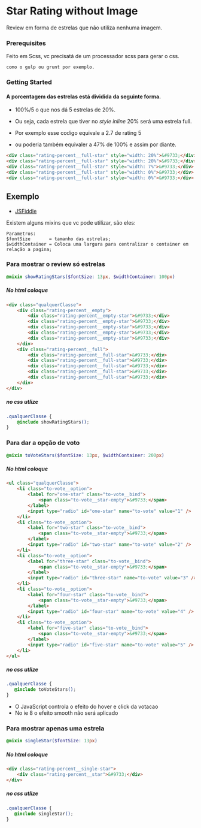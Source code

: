 # Star Rating without Image

Review em forma de estrelas que não utiliza nenhuma imagem.

### Prerequisites

Feito em Scss, vc precisatá de um processador scss para gerar o css. 

```
como o gulp ou grunt por exemplo.
```

### Getting Started

#### A porcentagem das estrelas está dividida da seguinte forma. 
* 100%/5 o que nos dá 5 estrelas de 20%. 
* Ou seja, cada estrela que tiver no *style inline* 20% será uma estrela full.

* Por exemplo esse codigo equivale a 2.7 de rating 5 
* ou poderia também equivaler a 47% de 100% e assim por diante.

```html
<div class="rating-percent__full-star" style="width: 20%">&#9733;</div>
<div class="rating-percent__full-star" style="width: 20%">&#9733;</div>
<div class="rating-percent__full-star" style="width: 7%">&#9733;</div>
<div class="rating-percent__full-star" style="width: 0%">&#9733;</div>
<div class="rating-percent__full-star" style="width: 0%">&#9733;</div>
````

## Exemplo
* [JSFiddle](https://jsfiddle.net/r2kk3553/1/)

Existem alguns mixins que vc pode utilizar, são eles: 

```
Parametros:
$fontSize       = tamanho das estrelas;
$widthContainer = Coloca uma largura para centralizar o container em relação a pagina;
```

### Para mostrar o review só estrelas
```scss
@mixin showRatingStars($fontSize: 13px, $widthContainer: 100px)
```
##### No html coloque
```html
<div class="qualquerClasse">
    <div class="rating-percent__empty">
        <div class="rating-percent__empty-star">&#9733;</div>
        <div class="rating-percent__empty-star">&#9733;</div>
        <div class="rating-percent__empty-star">&#9733;</div>
        <div class="rating-percent__empty-star">&#9733;</div>
        <div class="rating-percent__empty-star">&#9733;</div>
    </div>
    <div class="rating-percent__full">
        <div class="rating-percent__full-star">&#9733;</div>
        <div class="rating-percent__full-star">&#9733;</div>
        <div class="rating-percent__full-star">&#9733;</div>
        <div class="rating-percent__full-star">&#9733;</div>
        <div class="rating-percent__full-star">&#9733;</div>
    </div>
</div>
```
##### no css utlize
```css
.qualquerClasse {
    @include showRatingStars();
}
```

### Para dar a opção de voto
```scss
@mixin toVoteStars($fontSize: 13px, $widthContainer: 200px)
```
##### No html coloque
```html
<ul class="qualquerClasse">
    <li class="to-vote__option">
        <label for="one-star" class="to-vote__bind">
            <span class="to-vote__star-empty">&#9733;</span>
        </label>
        <input type="radio" id="one-star" name="to-vote" value="1" />
    </li>
    <li class="to-vote__option">
        <label for="two-star" class="to-vote__bind">
            <span class="to-vote__star-empty">&#9733;</span>
        </label>
        <input type="radio" id="two-star" name="to-vote" value="2" />
    </li>
    <li class="to-vote__option">
        <label for="three-star" class="to-vote__bind">
            <span class="to-vote__star-empty">&#9733;</span>
        </label>
        <input type="radio" id="three-star" name="to-vote" value="3" />
    </li>
    <li class="to-vote__option">
        <label for="four-star" class="to-vote__bind">
            <span class="to-vote__star-empty">&#9733;</span>
        </label>
        <input type="radio" id="four-star" name="to-vote" value="4" />
    </li>
    <li class="to-vote__option">
        <label for="five-star" class="to-vote__bind">
            <span class="to-vote__star-empty">&#9733;</span>
        </label>
        <input type="radio" id="five-star" name="to-vote" value="5" />
    </li>
</ul>
```
##### no css utlize
```css
.qualquerClasse {
   @include toVoteStars();
}
```
* O JavaScript controla o efeito do hover e click da votacao
* No ie 8 o efeito smooth não será aplicado



### Para mostrar apenas uma estrela
```scss
@mixin singleStar($fontSize: 13px)
```
##### No html coloque
```html
<div class="rating-percent__single-star">
    <div class="rating-percent__star">&#9733;</div>
</div>
```
##### no css utlize
```css
.qualquerClasse {
   @include singleStar();
}
```
